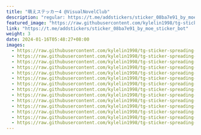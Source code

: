 ```yaml
---
title: "萌えステッカー4 @VisualNovelClub"
description: "regular: https://t.me/addstickers/sticker_08ba7e91_by_moe_sticker_bot"
featured_image: "https://raw.githubusercontent.com/kylelin1998/tg-sticker-spreading-worldwide-images/main/img/5df6b573-aa14-4c24-ad51-ce3c3896041d.jpg"
link: "https://t.me/addstickers/sticker_08ba7e91_by_moe_sticker_bot"
weight: 3
date: 2024-01-16T05:48:27+08:00
images:
  - https://raw.githubusercontent.com/kylelin1998/tg-sticker-spreading-worldwide-images/main/img/5df6b573-aa14-4c24-ad51-ce3c3896041d.jpg
  - https://raw.githubusercontent.com/kylelin1998/tg-sticker-spreading-worldwide-images/main/img/9b386e66-95d7-4c87-8297-60b99c895d73.jpg
  - https://raw.githubusercontent.com/kylelin1998/tg-sticker-spreading-worldwide-images/main/img/c2b7b5a0-5c4b-4e34-bf49-eabb93090bb0.jpg
  - https://raw.githubusercontent.com/kylelin1998/tg-sticker-spreading-worldwide-images/main/img/d8692347-afd4-4e68-b267-0588b29e5dc3.jpg
  - https://raw.githubusercontent.com/kylelin1998/tg-sticker-spreading-worldwide-images/main/img/a7a14b3e-4e6c-409b-9d4a-48a1cdcb65d2.jpg
  - https://raw.githubusercontent.com/kylelin1998/tg-sticker-spreading-worldwide-images/main/img/0478f9bc-c39a-4855-a96c-c6af28230ad7.jpg
  - https://raw.githubusercontent.com/kylelin1998/tg-sticker-spreading-worldwide-images/main/img/fc2f017a-40ff-456a-926d-cbc647342833.jpg
  - https://raw.githubusercontent.com/kylelin1998/tg-sticker-spreading-worldwide-images/main/img/df10eef1-a995-4a6c-9374-8bdaf25bf59c.jpg
  - https://raw.githubusercontent.com/kylelin1998/tg-sticker-spreading-worldwide-images/main/img/d3781a0c-43e5-4460-a9d3-4586e8c43ece.jpg
  - https://raw.githubusercontent.com/kylelin1998/tg-sticker-spreading-worldwide-images/main/img/49d4a29c-84fa-43f8-9ca9-49c2907d8295.jpg
  - https://raw.githubusercontent.com/kylelin1998/tg-sticker-spreading-worldwide-images/main/img/dad7cf78-232c-48eb-8de5-8bddca2bf2c1.jpg
  - https://raw.githubusercontent.com/kylelin1998/tg-sticker-spreading-worldwide-images/main/img/26e0056e-6c8e-4317-8833-08096d2944a8.jpg
  - https://raw.githubusercontent.com/kylelin1998/tg-sticker-spreading-worldwide-images/main/img/b7e97b46-fad7-409b-b0c1-36b79ca262e7.jpg
  - https://raw.githubusercontent.com/kylelin1998/tg-sticker-spreading-worldwide-images/main/img/06c30d64-5df8-4cd4-a1d0-2fcadeab3180.jpg
---
```

